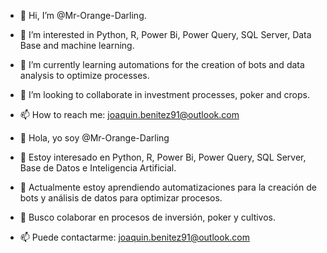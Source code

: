 - 👋 Hi, I’m @Mr-Orange-Darling.
- 👀 I’m interested in Python, R, Power Bi, Power Query, SQL Server, Data Base and machine learning.
- 🌱 I’m currently learning automations for the creation of bots and data analysis to optimize processes.
- 💞️ I’m looking to collaborate in investment processes, poker and crops.
- 📫 How to reach me: joaquin.benitez91@outlook.com


- 👋 Hola, yo soy @Mr-Orange-Darling
- 👀 Estoy interesado en Python, R, Power Bi, Power Query, SQL Server, Base de Datos e Inteligencia Artificial.
- 🌱 Actualmente estoy aprendiendo automatizaciones para la creación de bots y análisis de datos para optimizar procesos.
- 💞️ Busco colaborar en procesos de inversión, poker y cultivos.
- 📫 Puede contactarme: joaquin.benitez91@outlook.com

